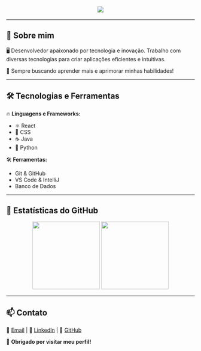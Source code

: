 <h1 align="center">
  <img src="https://readme-typing-svg.herokuapp.com?color=800080&center=true&lines=Bem-vindo+ao+meu+GitHub!;Eu+sou+Nicolas+Rabelo" />
</h1>

---

## 🚀 Sobre mim
🖥️ Desenvolvedor apaixonado por tecnologia e inovação. Trabalho com diversas tecnologias para criar aplicações eficientes e intuitivas.  

🎨 Sempre buscando aprender mais e aprimorar minhas habilidades!  

---

## 🛠️ Tecnologias e Ferramentas  
🔥 **Linguagens e Frameworks:**  
- ⚛️ React  
- 🎨 CSS  
- ☕ Java  
- 🐍 Python  

🛠️ **Ferramentas:**  
- Git & GitHub  
- VS Code & IntelliJ  
- Banco de Dados  

---

## 🌟 Estatísticas do GitHub  
<div align="center">
  <img height="180em" src="https://github-readme-stats.vercel.app/api?username=seu-usuario&show_icons=true&theme=dracula&hide_border=true&bg_color=000000&title_color=800080&text_color=ffffff&icon_color=800080" />
  <img height="180em" src="https://github-readme-streak-stats.herokuapp.com/?user=seu-usuario&theme=dracula&hide_border=true&ring=800080&fire=800080&currStreakLabel=ffffff" />
</div>

---

## 📫 Contato  
📧 [Email](mailto:seuemail@example.com) | 🔗 [LinkedIn](https://www.linkedin.com/in/seu-perfil/) | 🐙 [GitHub](https://github.com/seu-usuario)  

💜 **Obrigado por visitar meu perfil!**
